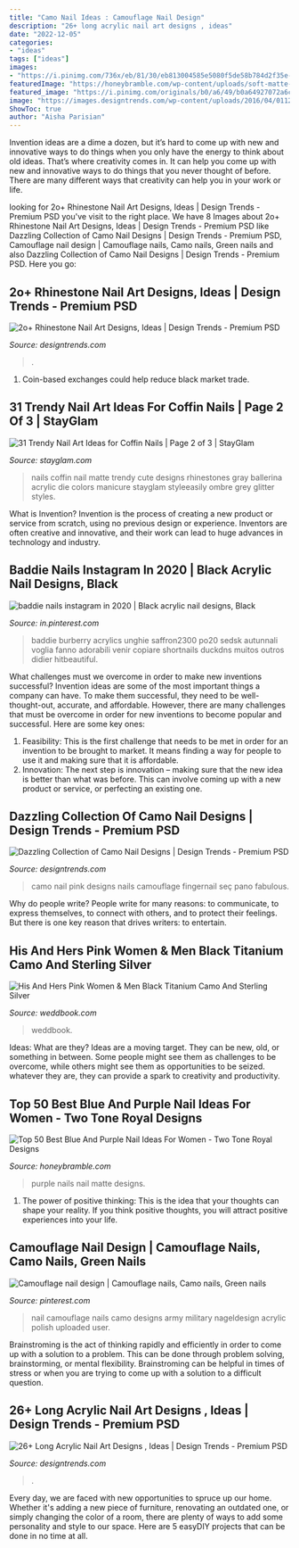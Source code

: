 ```yaml
---
title: "Camo Nail Ideas : Camouflage Nail Design"
description: "26+ long acrylic nail art designs , ideas"
date: "2022-12-05"
categories:
- "ideas"
tags: ["ideas"]
images:
- "https://i.pinimg.com/736x/eb/81/30/eb813004585e5080f5de58b784d2f35e--nail-designs-camouflage-camouflage-nails.jpg"
featuredImage: "https://honeybramble.com/wp-content/uploads/soft-matte-blue-and-purple-almond-nails-sparkly-for-ladies.jpg"
featured_image: "https://i.pinimg.com/originals/b0/a6/49/b0a64927072a6c80a70596e4b94b74c3.jpg"
image: "https://images.designtrends.com/wp-content/uploads/2016/04/01125552/Acrylic-Long-Nail-Design.jpg"
ShowToc: true
author: "Aisha Parisian"
---
```



Invention ideas are a dime a dozen, but it’s hard to come up with new and innovative ways to do things when you only have the energy to think about old ideas. That’s where creativity comes in. It can help you come up with new and innovative ways to do things that you never thought of before. There are many different ways that creativity can help you in your work or life.

	

		
looking for 2o+ Rhinestone Nail Art Designs, Ideas | Design Trends - Premium PSD you've visit to the right place. We have 8 Images about 2o+ Rhinestone Nail Art Designs, Ideas | Design Trends - Premium PSD like Dazzling Collection of Camo Nail Designs | Design Trends - Premium PSD, Camouflage nail design | Camouflage nails, Camo nails, Green nails and also Dazzling Collection of Camo Nail Designs | Design Trends - Premium PSD. Here you go:
		
    
## 2o+ Rhinestone Nail Art Designs, Ideas | Design Trends - Premium PSD

<img loading=lazy src="https://images.designtrends.com/wp-content/uploads/2016/06/07110326/Colorful-Rhinestone-Ombre-Nails.jpg" onerror="this.onerror=null;this.src='https://tse1.mm.bing.net/th?id=OIP.gdkTGTBfmkNng3cJl78BZAHaHa&amp;pid=15.1';" alt="2o+ Rhinestone Nail Art Designs, Ideas | Design Trends - Premium PSD">

_Source: designtrends.com_

>. 

	

1. Coin-based exchanges could help reduce black market trade.

    
## 31 Trendy Nail Art Ideas For Coffin Nails | Page 2 Of 3 | StayGlam

<img loading=lazy src="https://stayglam.com/wp-content/uploads/2016/02/riyathai874.jpg" onerror="this.onerror=null;this.src='https://tse4.mm.bing.net/th?id=OIP.LuLvbldIc0_X0Sdln4DUsgHaHa&amp;pid=15.1';" alt="31 Trendy Nail Art Ideas for Coffin Nails | Page 2 of 3 | StayGlam">

_Source: stayglam.com_

>nails coffin nail matte trendy cute designs rhinestones gray ballerina acrylic die colors manicure stayglam styleeasily ombre grey glitter styles. 

	

What is Invention?
Invention is the process of creating a new product or service from scratch, using no previous design or experience. Inventors are often creative and innovative, and their work can lead to huge advances in technology and industry.

    
## Baddie Nails Instagram In 2020 | Black Acrylic Nail Designs, Black

<img loading=lazy src="https://i.pinimg.com/originals/b0/a6/49/b0a64927072a6c80a70596e4b94b74c3.jpg" onerror="this.onerror=null;this.src='https://tse4.mm.bing.net/th?id=OIP.kqWgTeyqxswHJtF5rSbBgwHaHa&amp;pid=15.1';" alt="baddie nails instagram in 2020 | Black acrylic nail designs, Black">

_Source: in.pinterest.com_

>baddie burberry acrylics unghie saffron2300 po20 sedsk autunnali voglia fanno adorabili venir copiare shortnails duckdns muitos outros didier hitbeautiful. 

	

What challenges must we overcome in order to make new inventions successful?
Invention ideas are some of the most important things a company can have. To make them successful, they need to be well-thought-out, accurate, and affordable. However, there are many challenges that must be overcome in order for new inventions to become popular and successful. Here are some key ones:
1. Feasibility: This is the first challenge that needs to be met in order for an invention to be brought to market. It means finding a way for people to use it and making sure that it is affordable.
2. Innovation: The next step is innovation – making sure that the new idea is better than what was before. This can involve coming up with a new product or service, or perfecting an existing one. 
    
## Dazzling Collection Of Camo Nail Designs | Design Trends - Premium PSD

<img loading=lazy src="https://images.designtrends.com/wp-content/uploads/2016/04/12112014/Pink-Color-Camo-Nail-Art.jpg" onerror="this.onerror=null;this.src='https://tse3.mm.bing.net/th?id=OIP.kMYydOt1UnGysk0lYWCfAgHaHa&amp;pid=15.1';" alt="Dazzling Collection of Camo Nail Designs | Design Trends - Premium PSD">

_Source: designtrends.com_

>camo nail pink designs nails camouflage fingernail seç pano fabulous. 

	

Why do people write?
People write for many reasons: to communicate, to express themselves, to connect with others, and to protect their feelings. But there is one key reason that drives writers: to entertain.

    
## His And Hers Pink Women &amp; Men Black Titanium Camo And Sterling Silver

<img loading=lazy src="http://s3.weddbook.me/t1/2/4/8/2481922/his-and-hers-pink-women-men-black-titanium-camo-and-sterling-silver-princess-engagement-wedding-rings-set.jpg" onerror="this.onerror=null;this.src='https://tse2.mm.bing.net/th?id=OIP.TZsMlrOTPxX3evevGj9RqgHaHa&amp;pid=15.1';" alt="His And Hers Pink Women &amp; Men Black Titanium Camo And Sterling Silver">

_Source: weddbook.com_

>weddbook. 

	

Ideas: What are they?
Ideas are a moving target. They can be new, old, or something in between. Some people might see them as challenges to be overcome, while others might see them as opportunities to be seized. whatever they are, they can provide a spark to creativity and productivity.

    
## Top 50 Best Blue And Purple Nail Ideas For Women - Two Tone Royal Designs

<img loading=lazy src="https://honeybramble.com/wp-content/uploads/soft-matte-blue-and-purple-almond-nails-sparkly-for-ladies.jpg" onerror="this.onerror=null;this.src='https://tse1.mm.bing.net/th?id=OIP.1hXnlDkYnvsdZSxiwQ3_GgHaIf&amp;pid=15.1';" alt="Top 50 Best Blue And Purple Nail Ideas For Women - Two Tone Royal Designs">

_Source: honeybramble.com_

>purple nails nail matte designs. 

	

1. The power of positive thinking: This is the idea that your thoughts can shape your reality. If you think positive thoughts, you will attract positive experiences into your life.

    
## Camouflage Nail Design | Camouflage Nails, Camo Nails, Green Nails

<img loading=lazy src="https://i.pinimg.com/736x/eb/81/30/eb813004585e5080f5de58b784d2f35e--nail-designs-camouflage-camouflage-nails.jpg" onerror="this.onerror=null;this.src='https://tse4.mm.bing.net/th?id=OIP.jzK0jOUNoSPRoBOED5TtmAHaK9&amp;pid=15.1';" alt="Camouflage nail design | Camouflage nails, Camo nails, Green nails">

_Source: pinterest.com_

>nail camouflage nails camo designs army military nageldesign acrylic polish uploaded user. 

	

Brainstroming is the act of thinking rapidly and efficiently in order to come up with a solution to a problem. This can be done through problem solving, brainstorming, or mental flexibility. Brainstroming can be helpful in times of stress or when you are trying to come up with a solution to a difficult question.

    
## 26+ Long Acrylic Nail Art Designs , Ideas | Design Trends - Premium PSD

<img loading=lazy src="https://images.designtrends.com/wp-content/uploads/2016/04/01125552/Acrylic-Long-Nail-Design.jpg" onerror="this.onerror=null;this.src='https://tse4.mm.bing.net/th?id=OIP.zUjZqyrjBk9OgYa00-5xVwHaHg&amp;pid=15.1';" alt="26+ Long Acrylic Nail Art Designs , Ideas | Design Trends - Premium PSD">

_Source: designtrends.com_

>. 

	

Every day, we are faced with new opportunities to spruce up our home. Whether it's adding a new piece of furniture, renovating an outdated one, or simply changing the color of a room, there are plenty of ways to add some personality and style to our space. Here are 5 easyDIY projects that can be done in no time at all.

